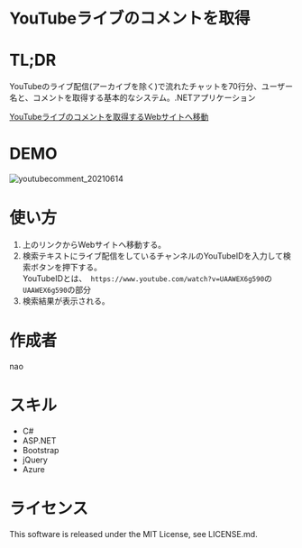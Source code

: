 # YouTubeライブのコメントを取得

# TL;DR
YouTubeのライブ配信(アーカイブを除く)で流れたチャットを70行分、ユーザー名と、コメントを取得する基本的なシステム。.NETアプリケーション  

[YouTubeライブのコメントを取得するWebサイトへ移動](https://youtube-live-chat-getter.azurewebsites.net)

# DEMO
![youtubecomment_20210614](https://user-images.githubusercontent.com/46675984/121889795-9ecb4280-cd54-11eb-832e-558cb8cc094f.gif)


# 使い方
1. 上のリンクからWebサイトへ移動する。
1. 検索テキストにライブ配信をしているチャンネルのYouTubeIDを入力して検索ボタンを押下する。  
YouTubeIDとは、` https://www.youtube.com/watch?v=UAAWEX6g590`の`UAAWEX6g590`の部分  
1. 検索結果が表示される。

# 作成者
nao

# スキル
* C#
* ASP.NET
* Bootstrap
* jQuery
* Azure

# ライセンス
This software is released under the MIT License, see LICENSE.md.
